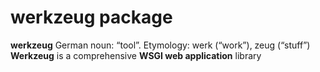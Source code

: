# werkzeug package

**werkzeug** German noun: “tool”. Etymology: werk (“work”), zeug (“stuff”) <br>
**Werkzeug** is a comprehensive **WSGI web application** library
